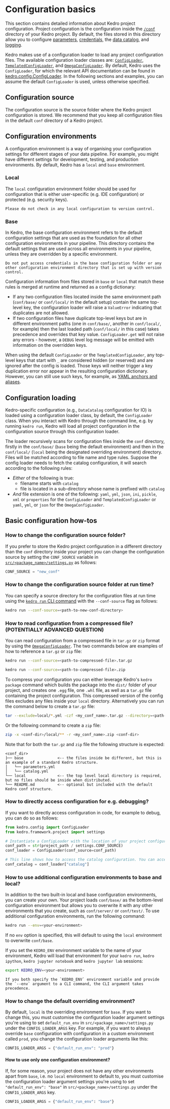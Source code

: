 # Configuration basics

This section contains detailed information about Kedro project configuration. Project configuration is the configuration inside the [`/conf`](../get_started/kedro_concepts.md#conf) directory of your Kedro project.
By default, the files stored in this directory allow you to configure [parameters](configuration.md#parameters), [credentials](configuration.md#credentials), the [data catalog](../data/data_catalog.md), and [logging](../logging/logging.md).

Kedro makes use of a configuration loader to load any project configuration files. The available configuration loader classes are: [`ConfigLoader`](/kedro.config.ConfigLoader), [`TemplatedConfigLoader`](/kedro.config.TemplatedConfigLoader), and [`OmegaConfigLoader`](/kedro.config.OmegaConfigLoader).
By default, Kedro uses the `ConfigLoader`, for which the relevant API documentation can be found in [kedro.config.ConfigLoader](/kedro.config.ConfigLoader). In the following sections and examples, you can assume the default `ConfigLoader` is used, unless otherwise specified.

## Configuration source
The configuration source is the source folder where the Kedro project configuration is stored. We recommend that you keep all configuration files in the default `conf` directory of a Kedro project.

## Configuration environments
A configuration environment is a way of organising your configuration settings for different stages of your data pipeline. For example, you might have different settings for development, testing, and production environments.
By default, Kedro has a `local` and `base` environment.

### Local
The `local` configuration environment folder should be used for configuration that is either user-specific (e.g. IDE configuration) or protected (e.g. security keys).

```{note}
Please do not check in any local configuration to version control.
```

### Base
In Kedro, the base configuration environment refers to the default configuration settings that are used as the foundation for all other configuration environments in your pipeline.
This directory contains the default settings that are used across all environments in your pipeline, unless they are overridden by a specific environment.

```{note}
Do not put access credentials in the base configuration folder or any other configuration environment directory that is set up with version control.
```

Configuration information from files stored in `base` or `local` that match these rules is merged at runtime and returned as a config dictionary:
* If any two configuration files located inside the same environment path (`conf/base/` or `conf/local/` in the default setup) contain the same top-level key, the configuration loader will raise a `ValueError` indicating that duplicates are not allowed.
* If two configuration files have duplicate top-level keys but are in different environment paths (one in `conf/base/`, another in `conf/local/`, for example) then the last loaded path (`conf/local/` in this case) takes precedence and overrides that key value. `ConfigLoader.get` will not raise any errors - however, a `DEBUG` level log message will be emitted with information on the overridden keys.

When using the default `ConfigLoader` or the `TemplatedConfigLoader`, any top-level keys that start with `_` are considered hidden (or reserved) and are ignored after the config is loaded. Those keys will neither trigger a key duplication error nor appear in the resulting configuration dictionary. However, you can still use such keys, for example, as [YAML anchors and aliases](https://www.educative.io/blog/advanced-yaml-syntax-cheatsheet#anchors).

## Configuration loading
Kedro-specific configuration (e.g., `DataCatalog` configuration for IO) is loaded using a configuration loader class, by default, the `ConfigLoader` class.
When you interact with Kedro through the command line, e.g. by running `kedro run`, Kedro will load all project configuration in the configuration source through this configuration loader.

The loader recursively scans for configuration files inside the `conf` directory, firstly in the `conf/base/` (`base` being the default environment) and then in the `conf/local/` (`local` being the designated overriding environment) directory.
Files will be matched according to file name and type rules. Suppose the config loader needs to fetch the catalog configuration, it will search according to the following rules:

* *Either* of the following is true:
  * filename starts with `catalog`
  * file is located in a sub-directory whose name is prefixed with `catalog`
* *And* file extension is one of the following: `yaml`, `yml`, `json`, `ini`, `pickle`, `xml` or `properties` for the `ConfigLoader` and `TemplatedConfigLoader` or `yaml`, `yml`, or `json` for the `OmegaConfigLoader`.


## Basic configuration how-tos

### How to change the configuration source folder?
If you prefer to store the Kedro project configuration in a different directory than the `conf` directory inside your project you can change the configuration source by setting the `CONF_SOURCE` variable in [`src/<package_name>/settings.py`](settings.md) as follows:

```python
CONF_SOURCE = "new_conf"
```

### How to change the configuration source folder at run time?
You can specify a source directory for the configuration files at run time using the [`kedro run` CLI command](../development/commands_reference.md#modifying-a-kedro-run) with the `--conf-source` flag as follows:

```bash
kedro run --conf-source=<path-to-new-conf-directory>
```

### How to read configuration from a compressed file? (POTENTIALLY ADVANCED QUESTION)
You can read configuration from a compressed file in `tar.gz` or `zip` format by using the [`OmegaConfigLoader`](/kedro.config.OmegaConfigLoader).
The two commands below are examples of how to reference a `tar.gz` or `zip` file:

 ```bash
kedro run --conf-source=<path-to-compressed-file>.tar.gz

kedro run --conf-source=<path-to-compressed-file>.zip
```

To compress your configuration you can either leverage Kedro's `kedro package` command which builds the package into the `dist/` folder of your project, and creates one `.egg` file, one `.whl` file, as well as a `tar.gz` file containing the project configuration. This compressed version of the config files excludes any files inside your `local` directory.
Alternatively you can run the command below to create a `tar.gz` file:

```bash
tar --exclude=local/*.yml -czf <my_conf_name>.tar.gz --directory=<path-to-conf-dir> <conf-dir>
```

Or the following command to create a `zip` file:

```bash
zip -x <conf-dir>/local/** -r <my_conf_name>.zip <conf-dir>
```

Note that for both the `tar.gz` and `zip` file the following structure is expected:

```text
<conf_dir>
├── base               <-- the files inside be different, but this is an example of a standard Kedro structure.
│   └── parameters.yml
│   └── catalog.yml
└── local              <-- the top level local directory is required, but no files should be inside when distributed.
└── README.md          <-- optional but included with the default Kedro conf structure.
```

### How to directly access configuration for e.g. debugging?
If you want to directly access configuration in code, for example to debug, you can do so as follows:

```python
from kedro.config import ConfigLoader
from kedro.framework.project import settings

# Instantiate a ConfigLoader with the location of your project configuration.
conf_path = str(project_path / settings.CONF_SOURCE)
conf_loader = ConfigLoader(conf_source=conf_path)

# This line shows how to access the catalog configuration. You can access other configuration in the same way.
conf_catalog = conf_loader["catalog"]
```

### How to use additional configuration environments to base and local?
In addition to the two built-in local and base configuration environments, you can create your own. Your project loads `conf/base/` as the bottom-level configuration environment but allows you to overwrite it with any other environments that you create, such as `conf/server/` or `conf/test/`. To use additional configuration environments, run the following command:

```bash
kedro run --env=<your-environment>
```

If no `env` option is specified, this will default to using the `local` environment to overwrite `conf/base`.

If you set the `KEDRO_ENV` environment variable to the name of your environment, Kedro will load that environment for your `kedro run`, `kedro ipython`, `kedro jupyter notebook` and `kedro jupyter lab` sessions:

```bash
export KEDRO_ENV=<your-environment>
```

```{note}
If you both specify the `KEDRO_ENV` environment variable and provide the `--env` argument to a CLI command, the CLI argument takes precedence.
```

### How to change the default overriding environment?
By default, `local` is the overriding environment for `base`. If you want to change this, you must customise the configuration loader argument settings you're using to set `default_run_env` in `src/<package_name>/settings.py` under the `CONFIG_LOADER_ARGS` key.
For example, if you want to always override `base` configuration with configuration in a custom environment called `prod`, you change the configuration loader arguments like this:

```python
CONFIG_LOADER_ARGS = {"default_run_env": "prod"}
```

#### How to use only one configuration environment?
If, for some reason, your project does not have any other environments apart from `base`, i.e. no `local` environment to default to, you must customise the configuration loader argument settings you're using to set `"default_run_env": "base"` in `src/<package_name>/settings.py` under the `CONFIG_LOADER_ARGS` key.

```python
CONFIG_LOADER_ARGS = {"default_run_env": "base"}
```
